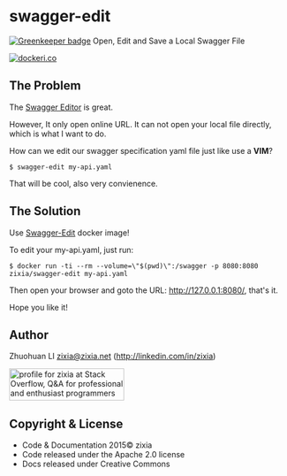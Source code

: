 # swagger-edit

[![Greenkeeper badge](https://badges.greenkeeper.io/zixia/swagger-edit.svg)](https://greenkeeper.io/)
Open, Edit and Save a Local Swagger File

[![dockeri.co](http://dockeri.co/image/zixia/swagger-edit)](https://hub.docker.com/r/zixia/swagger-edit/)


## The Problem

The [Swagger Editor](http://swagger.io/swagger-editor/) is great. 

However, It only open online URL. It can not open your local file directly, which is what I want to do.

How can we edit our swagger specification yaml file just like use a **VIM**?

```shell
$ swagger-edit my-api.yaml
```

That will be cool, also very convienence.

## The Solution

Use [Swagger-Edit](http://hub.docker.com/r/zixia/swagger-edit) docker image!

To edit your my-api.yaml, just run:

```shell
$ docker run -ti --rm --volume=\"$(pwd)\":/swagger -p 8080:8080 zixia/swagger-edit my-api.yaml
```

Then open your browser and goto the URL: <http://127.0.0.1:8080/>, that's it.

Hope you like it!

Author
-----------------
Zhuohuan LI <zixia@zixia.net> (http://linkedin.com/in/zixia)

<a href="http://stackoverflow.com/users/1123955/zixia">
<img src="http://stackoverflow.com/users/flair/1123955.png" width="208" height="58" alt="profile for zixia at Stack Overflow, Q&amp;A for professional and enthusiast programmers" title="profile for zixia at Stack Overflow, Q&amp;A for professional and enthusiast programmers">
</a>

Copyright & License
-------------------
* Code & Documentation 2015© zixia
* Code released under the Apache 2.0 license
* Docs released under Creative Commons

